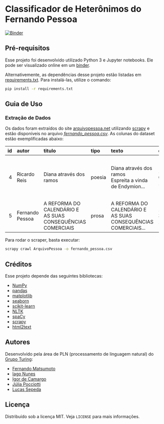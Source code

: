 # Classificador de Heterônimos do Fernando Pessoa

[![Binder](https://mybinder.org/badge_logo.svg)](https://mybinder.org/v2/gh/GrupoTuringCodes/fernando-pessoa/master)

## Pré-requisitos

Esse projeto foi desenvolvido utilizado Python 3 e Jupyter notebooks. Ele pode ser visualizado online em um [binder](https://mybinder.org/v2/gh/GrupoTuringCodes/fernando-pessoa/master).

Alternativemente, as dependências desse projeto estão listadas em [requirements.txt](requirements.txt). Para instalá-las, utilize o comando:

```bash
pip install -r requirements.txt
```

## Guia de Uso

### Extração de Dados

Os dados foram extraídos do site [arquivopessoa.net](http://arquivopessoa.net/) utilizando [scrapy](https://scrapy.org/) e estão disponíveis no arquivo _[fernando_pessoa.csv](fernando_pessoa.csv)_. As colunas do dataset estão exemplificadas abaixo:

|   id | autor           | titulo                                                     | tipo   | texto                                                         | data      | bibliografia                                                   |
|-----:|:----------------|:-----------------------------------------------------------|:-------|:--------------------------------------------------------------|:----------|:---------------------------------------------------------------|
|    4 | Ricardo Reis    | Diana através dos ramos                                    | poesia | Diana através dos ramos<br/>Espreita a vinda de Endymion...   | 16-6-1914 | Poemas de Ricardo Reis. Fernando Pessoa. (Edição Crítica de... |
|    5 | Fernando Pessoa | A REFORMA DO CALENDÁRIO E AS SUAS CONSEQUÊNCIAS COMERCIAIS | prosa  | A REFORMA DO CALENDÁRIO E AS SUAS CONSEQUÊNCIAS COMERCIAIS... | 10-3-1933 | Páginas de Pensamento Político. Vol II. Fernando Pessoa...     |

Para rodar o scraper, basta executar:

```bash
scrapy crawl ArquivoPessoa -o fernando_pessoa.csv
```

## Créditos

Esse projeto depende das seguintes bibliotecas:

- [NumPy](https://www.numpy.org/)
- [pandas](https://pandas.pydata.org/)
- [matplotlib](https://matplotlib.org/)
- [seaborn](https://seaborn.pydata.org/)
- [scikit-learn](https://scikit-learn.org)
- [NLTK](https://www.nltk.org/)
- [spaCy](https://spacy.io/)
- [scrapy](https://scrapy.org/)
- [html2text](https://pypi.org/project/html2text/)

## Autores

Desenvolvido pela área de PLN (processamento de linguagem natural) do [Grupo Turing](https://github.com/GrupoTuringCodes):

- [Fernando Matsumoto](https://github.com/fernandokm)
- [Iago Nunes](https://github.com/juliapocciotti)
- [Igor de Camargo](https://github.com/IgorCSC)
- [Júlia Pocciotti](https://github.com/juliapocciotti)
- [Lucas Sepeda](https://github.com/likury)

## Licença

Distribuído sob a licença MIT. Veja `LICENSE` para mais informações.
